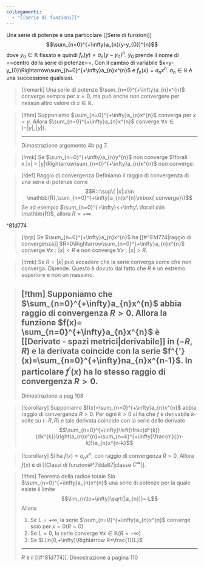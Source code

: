 ```yaml
---
collegamenti:
  - "[[Serie di funzioni]]"
---
```

Una serie di potenze è una particolare [[Serie di funzioni]]
$$\sum_{n=0}^{+\infty}a_{n}(y-y_{0})^{n}$$dove $y_{0}\in \mathbb{R}$ fissato e quindi $f_{n}(y)=a_{n}(y-y_{0})^{n}$.
$y_{0}$ prende il nome di ==centro della serie di potenze==.
Con il cambio di variabile $x=y-y_{0}\Rightarrow\sum_{n=0}^{+\infty}a_{n}x^{n}$ e $f_{n}(x)=a_{n}x^{n}$.
$a_{n}\in \mathbb{R}$ è una successione qualsiasi.

>[!remark] 
>Una serie di potenze $\sum_{n=0}^{+\infty}a_{n}x^{n}$ converge sempre per $x=0$, ma può anche non convergere per nessun altro valore di $x\in \mathbb{R}$.

>[!thm] 
>Supponiamo $\sum_{n=0}^{+\infty}a_{n}x^{n}$ converga per $x=y$. 
>Allora $\sum_{n=0}^{+\infty}a_{n}x^{n}$ converge $\forall x\in(-|y|,|y|)$.
>
>---
>Dimostrazione argomento 4b pg 7.

>[!rmk]
>Se $\sum_{n=0}^{+\infty}a_{n}y^{n}$ non converge $\forall x:|x| > |y|\Rightarrow\sum_{n=0}^{+\infty}a_{n}x^{n}$ non converge.

>[!def] Raggio di convergenza
>Definiamo il raggio di convergenza di una serie di potenze come
>$$R:=\sup\{ |x|:x\in \mathbb{R},\sum_{n=0}^{+\infty}a_{n}x^{n}\mbox{ converge}\}$$
>Se ad esempio $\sum_{n=0}^{+\infty}<+\infty\ \forall x\in \mathbb{R}$, allora $R=+\infty$.
>

^81d774

>[!prp] 
>Se $\sum_{n=0}^{+\infty}a_{n}x^{n}$ ha [[#^81d774|raggio di convergenza]] $R>0\Rightarrow\sum_{n=0}^{+\infty}a_{n}x^{n}$ converge $\forall x:|x|<R$ e non converge $\forall x:|x| > R$.

>[!rmk]
>Se $R=|x|$ può accadere che la serie converga come che non converga. Dipende. Questo è dovuto dal fatto che $R$ è un estremo superiore e non un massimo.

>[!thm]
>Supponiamo che $\sum_{n=0}^{+\infty}a_{n}x^{n}$ abbia raggio di convergenza $R>0$.
>Allora la funzione $f(x)= \sum_{n=0}^{+\infty}a_{n}x^{n}$ è [[Derivate - spazi metrici|derivabile]] in $(-R,R)$ e la derivata coincide con la serie $f^{'}(x)=\sum_{n=0}^{+\infty}na_{n}x^{n-1}$.
>In particolare $f^{'}(x)$ ha lo stesso raggio di convergenza $R>0$.
>---
>Dimostrazione a pag 108

>[!corollary]
>Supponiamo $f(x)=\sum_{n=0}^{+\infty}a_{n}x^{n}$ abbia raggio di convergenza $R>0$.
>Per ogni $k>0$ si ha che $f$ è derivabile $k$-volte su $(-R,R)$ e tale derivata coincide con la serie delle derivate $$\sum_{n=0}^{+\infty}\left(\frac{d^{k}}{dx^{k}}\right)a_{n}x^{n}=\sum_{n=k}^{+\infty}\frac{n!}{(n-k)!}a_{n}x^{n-k}$$

>[!corollary]
>Si ha $f(x)=a_{n}x^{n}$, con raggio di convergenza $R>0$.
>Allora $f(x)$ è di [[Classi di funzioni#^7dda87|classe $C^{\infty}$]].

>[!thm] Teorema della radice totale
>Sia $\sum_{n=0}^{+\infty}a_{n}x^{n}$ una serie di potenze per la quale esiste il limite $$\lim_{n\to+\infty}\sqrt{|a_{n}|}=:L$$
>Allora:
>1) Se $L=+\infty$, la serie $\sum_{n=0}^{+\infty}a_{n}x^{n}$ converge solo per $x=0 (R=0)$
>2) Se $L=0$, la serie converge $\forall x\in \mathbb{R}(R=+\infty)$
>3) Se $L\in(0,+\infty)\Rightarrow R=\frac{1}{L}$
>---
>$R$ è il [[#^81d774]].
>Dimostrazione a pagina 110




